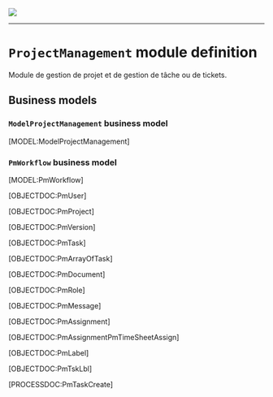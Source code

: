 <!--
 ___ _            _ _    _ _    __
/ __(_)_ __  _ __| (_)__(_) |_ /_/
\__ \ | '  \| '_ \ | / _| |  _/ -_)
|___/_|_|_|_| .__/_|_\__|_|\__\___|
            |_| 
-->
![](https://docs.simplicite.io//logos/logo250.png)
* * *

`ProjectManagement` module definition
=====================================

Module de gestion de projet et de gestion de tâche ou de tickets.

Business models
---------------

### `ModelProjectManagement` business model

[MODEL:ModelProjectManagement]

### `PmWorkflow` business model

[MODEL:PmWorkflow]

[OBJECTDOC:PmUser]

[OBJECTDOC:PmProject]

[OBJECTDOC:PmVersion]

[OBJECTDOC:PmTask]

[OBJECTDOC:PmArrayOfTask]

[OBJECTDOC:PmDocument]

[OBJECTDOC:PmRole]

[OBJECTDOC:PmMessage]

[OBJECTDOC:PmAssignment]

[OBJECTDOC:PmAssignmentPmTimeSheetAssign]

[OBJECTDOC:PmLabel]

[OBJECTDOC:PmTskLbl]

[PROCESSDOC:PmTaskCreate]

